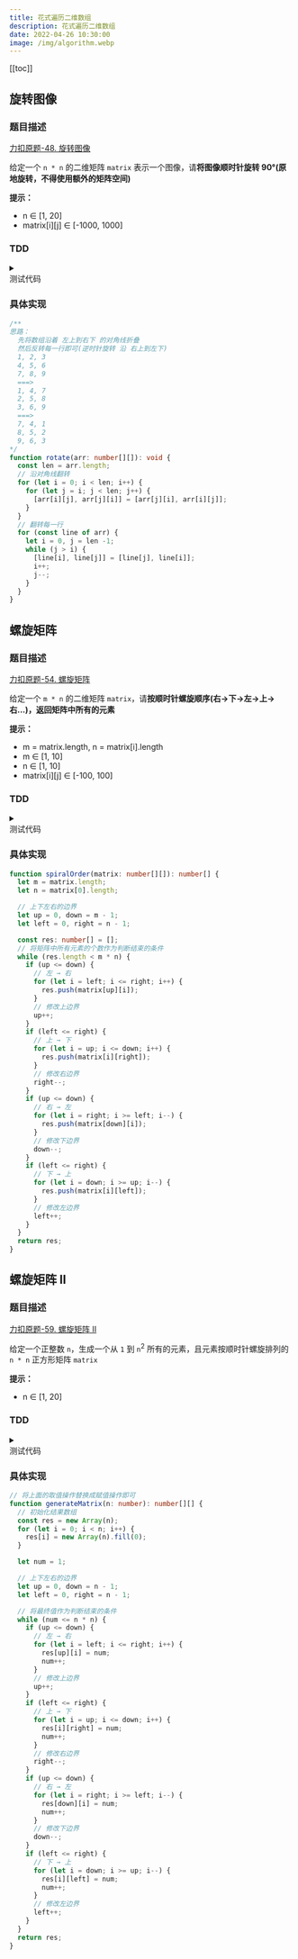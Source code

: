 ```yaml
---
title: 花式遍历二维数组
description: 花式遍历二维数组
date: 2022-04-26 10:30:00
image: /img/algorithm.webp
---
```


[[toc]]

## 旋转图像

### 题目描述

[<div class="i-cib-leetcode"></div> 力扣原题-48. 旋转图像](https://leetcode-cn.com/problems/rotate-image/)

给定一个 `n * n` 的二维矩阵 `matrix` 表示一个图像，请**将图像顺时针旋转 90°(原地旋转，不得使用额外的矩阵空间)**

**提示：**
- n ∈ [1, 20]
- matrix[i][j] ∈ [-1000, 1000]

### TDD

<details>
  <summary class="cursor-pointer">
    <div class="i-vscode-icons-file-type-testts mr-1"></div>
    测试代码
  </summary>

```ts
import { describe, expect, it } from 'vitest'

describe('旋转图像', () => {
  it('1', () => {
    const before = [
      [1, 2, 3],
      [4, 5, 6],
      [7, 8, 9]
    ];
    const after = [
      [7, 4, 1],
      [8, 5, 2],
      [9, 6, 3]
    ];
    expect(rotate(before)).toEqual(after);
  });

  it('2', () => {
    const before = [
      [5, 1, 9, 11],
      [2, 4, 8, 10],
      [13, 3, 6, 7],
      [15, 14, 12, 16]
    ];
    const after = [
      [15, 13, 2, 5],
      [14, 3, 4, 1],
      [12, 6, 8, 9],
      [16, 7, 10, 11]
    ];
    expect(rotate(before)).toEqual(after);
  });
});
```
  
</details>

### 具体实现

```ts
/**
思路：
  先将数组沿着 左上到右下 的对角线折叠
  然后反转每一行即可(逆时针旋转 沿 右上到左下)
  1, 2, 3
  4, 5, 6
  7, 8, 9
  ===>
  1, 4, 7 
  2, 5, 8
  3, 6, 9
  ===>
  7, 4, 1
  8, 5, 2
  9, 6, 3
*/
function rotate(arr: number[][]): void {
  const len = arr.length;
  // 沿对角线翻转
  for (let i = 0; i < len; i++) {
    for (let j = i; j < len; j++) {
      [arr[i][j], arr[j][i]] = [arr[j][i], arr[i][j]];
    }
  }
  // 翻转每一行
  for (const line of arr) {
    let i = 0, j = len -1;
    while (j > i) {
      [line[i], line[j]] = [line[j], line[i]];
      i++;
      j--;
    }
  }
}
```

## 螺旋矩阵

### 题目描述

[<div class="i-cib-leetcode"></div> 力扣原题-54. 螺旋矩阵](https://leetcode-cn.com/problems/spiral-matrix/)

给定一个 `m * n` 的二维矩阵 `matrix`，请**按顺时针螺旋顺序(右→下→左→上→右...)，返回矩阵中所有的元素**

**提示：**
- m = matrix.length, n = matrix[i].length
- m ∈ [1, 10]
- n ∈ [1, 10]
- matrix[i][j] ∈ [-100, 100]

### TDD

<details>
  <summary class="cursor-pointer">
    <div class="i-vscode-icons-file-type-testts mr-1"></div>
    测试代码
  </summary>

```ts
import { describe, expect, it } from 'vitest'

describe('螺旋矩阵', () => {
  it('1', () => {
    const before = [
      [1, 2, 3],
      [4, 5, 6],
      [7, 8, 9]
    ];
    const after = [1, 2, 3, 6, 9, 8, 7, 4, 5];
    expect(spiralOrder(before)).toEqual(after);
  });

  it('2', () => {
    const before = [
      [1, 2, 3, 4],
      [5, 6, 7, 8],
      [9, 10, 11, 12]
    ];
    const after = [1, 2, 3, 4, 8, 12, 11, 10, 9, 5, 6, 7];
    expect(spiralOrder(before)).toEqual(after);
  });
});
```
  
</details>

### 具体实现

```ts
function spiralOrder(matrix: number[][]): number[] {
  let m = matrix.length;
  let n = matrix[0].length;

  // 上下左右的边界
  let up = 0, down = m - 1;
  let left = 0, right = n - 1;

  const res: number[] = [];
  // 将矩阵中所有元素的个数作为判断结束的条件
  while (res.length < m * n) {
    if (up <= down) {
      // 左 → 右
      for (let i = left; i <= right; i++) {
        res.push(matrix[up][i]);
      }
      // 修改上边界
      up++;
    }
    if (left <= right) {
      // 上 → 下
      for (let i = up; i <= down; i++) {
        res.push(matrix[i][right]);
      }
      // 修改右边界
      right--;
    }
    if (up <= down) {
      // 右 → 左
      for (let i = right; i >= left; i--) {
        res.push(matrix[down][i]);
      }
      // 修改下边界
      down--;
    }
    if (left <= right) {
      // 下 → 上
      for (let i = down; i >= up; i--) {
        res.push(matrix[i][left]);
      }
      // 修改左边界
      left++;
    }
  }
  return res;
}
```

## 螺旋矩阵 II

### 题目描述

[<div class="i-cib-leetcode"></div> 力扣原题-59. 螺旋矩阵 II](https://leetcode-cn.com/problems/spiral-matrix-ii/)

给定一个正整数 `n`，生成一个从 `1` 到 `n`<sup>2</sup> 所有的元素，且元素按顺时针螺旋排列的 `n * n` 正方形矩阵 `matrix`

**提示：**
- n ∈ [1, 20]

### TDD

<details>
  <summary class="cursor-pointer">
    <div class="i-vscode-icons-file-type-testts mr-1"></div>
    测试代码
  </summary>

```ts
import { describe, expect, it } from 'vitest'

describe('螺旋矩阵 II', () => {
  it('1', () => {
    const res = [
      [1, 2, 3],
      [8, 9, 4],
      [7, 6, 5]
    ];
    expect(generateMatrix(3)).toEqual(res);
  });

  it('2', () => {
    const res = [
      [1, 2],
      [4, 3]
    ];
    expect(generateMatrix(2)).toEqual(res);
  });
  
  it('3', () => {
    const res = [
      [1]
    ];
    expect(generateMatrix(1)).toEqual(res);
  });
});
```
  
</details>

### 具体实现

```ts
// 将上面的取值操作替换成赋值操作即可
function generateMatrix(n: number): number[][] {
  // 初始化结果数组
  const res = new Array(n);
  for (let i = 0; i < n; i++) {
    res[i] = new Array(n).fill(0);
  }

  let num = 1;

  // 上下左右的边界
  let up = 0, down = n - 1;
  let left = 0, right = n - 1;

  // 将最终值作为判断结束的条件
  while (num <= n * n) {
    if (up <= down) {
      // 左 → 右
      for (let i = left; i <= right; i++) {
        res[up][i] = num;
        num++;
      }
      // 修改上边界
      up++;
    }
    if (left <= right) {
      // 上 → 下
      for (let i = up; i <= down; i++) {
        res[i][right] = num;
        num++;
      }
      // 修改右边界
      right--;
    }
    if (up <= down) {
      // 右 → 左
      for (let i = right; i >= left; i--) {
        res[down][i] = num;
        num++;
      }
      // 修改下边界
      down--;
    }
    if (left <= right) {
      // 下 → 上
      for (let i = down; i >= up; i--) {
        res[i][left] = num;
        num++;
      }
      // 修改左边界
      left++;
    }
  }
  return res;
}
```